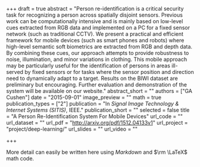 +++
draft = true
abstract = "Person re-identification is a critical security task for recognizing a person across spatially disjoint sensors. Previous work can be computationally intensive and is mainly based on low-level cues extracted from RGB data and implemented on a PC for a fixed sensor network (such as traditional CCTV). We present a practical and efficient framework for mobile devices (such as smart phones and robots) where high-level semantic soft biometrics are extracted from RGB and depth data. By combining these cues, our approach attempts to provide robustness to noise, illumination, and minor variations in clothing. This mobile approach may be particularly useful for the identification of persons in areas ill-served by fixed sensors or for tasks where the sensor position and direction need to dynamically adapt to a target. Results on the BIWI dataset are preliminary but encouraging. Further evaluation and demonstration of the system will be available on our website."
abstract_short = ""
authors = ["GA Cushen"]
date = "2015-09-01"
image_preview = ""
math = true
publication_types = ["2"]
publication = "In *Signal Image Technology & Internet Systems (SITIS)*, IEEE."
publication_short = ""
selected = false
title = "A Person Re-Identification System For Mobile Devices"
url_code = ""
url_dataset = ""
url_pdf = "http://arxiv.org/pdf/1512.04133v1"
url_project = "project/deep-learning/"
url_slides = ""
url_video = ""

+++

More detail can easily be written here using *Markdown* and $\rm \LaTeX$ math code.
